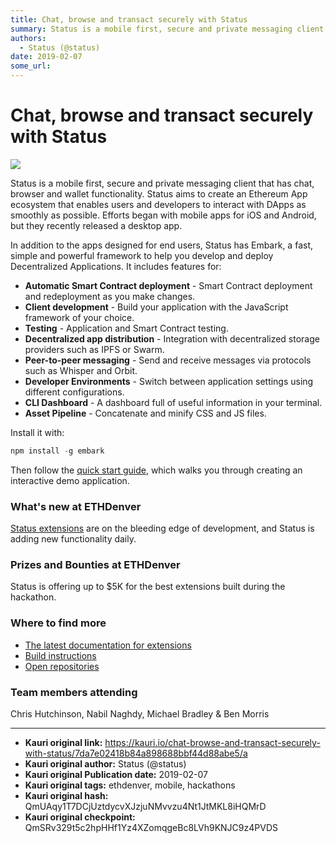 ```yaml
---
title: Chat, browse and transact securely with Status
summary: Status is a mobile first, secure and private messaging client that has chat, browser and wallet functionality. Status aims to create an Ethereum App ecosystem that enables users and developers to interact with DApps as smoothly as possible. Efforts began with mobile apps for iOS and Android, but they recently released a desktop app. In addition to the apps designed for end users, Status has Embark, a fast, simple and powerful framework to help you develop and deploy Decentralized Applications. I
authors:
  - Status (@status)
date: 2019-02-07
some_url: 
---
```


# Chat, browse and transact securely with Status

![](https://ipfs.infura.io/ipfs/QmWyr9ooBWsVm55Bx6qP5tVNHaR75qCaeSsNJL9Cg97XA8)


Status is a mobile first, secure and private messaging client that has chat, browser and wallet functionality. Status aims to create an Ethereum App ecosystem that enables users and developers to interact with DApps as smoothly as possible. Efforts began with mobile apps for iOS and Android, but they recently released a desktop app.

In addition to the apps designed for end users, Status has Embark, a fast, simple and powerful framework to help you develop and deploy Decentralized Applications. It includes features for:

- **Automatic Smart Contract deployment** - Smart Contract deployment and redeployment as you make changes.
- **Client development** - Build your application with the JavaScript framework of your choice.
- **Testing** - Application and Smart Contract testing.
- **Decentralized app distribution** - Integration with decentralized storage providers such as IPFS or Swarm.
- **Peer-to-peer messaging** - Send and receive messages via protocols such as Whisper and Orbit.
- **Developer Environments** - Switch between application settings using different configurations.
- **CLI Dashboard** - A dashboard full of useful information in your terminal.
- **Asset Pipeline** - Concatenate and minify CSS and JS files.

Install it with:

```javascript
npm install -g embark
```

Then follow the [quick start guide](https://embark.status.im/docs/quick_start.html), which walks you through creating an interactive demo application.

### What's new at ETHDenver

[Status extensions](https://dev.status.im/extensions/index.html) are on the bleeding edge of development, and Status is adding new functionality daily.

### Prizes and Bounties at ETHDenver

Status is offering up to \$5K for the best extensions built during the hackathon.

### Where to find more

- [The latest documentation for extensions](https://status.im/extensions/)
- [Build instructions](https://status.im/build_status/)
- [Open repositories](https://github.com/status-im/)

### Team members attending

Chris Hutchinson, Nabil Naghdy, Michael Bradley & Ben Morris



---

- **Kauri original link:** https://kauri.io/chat-browse-and-transact-securely-with-status/7da7e02418b84a898688bbf44d88abe5/a
- **Kauri original author:** Status (@status)
- **Kauri original Publication date:** 2019-02-07
- **Kauri original tags:** ethdenver, mobile, hackathons
- **Kauri original hash:** QmUAqy1T7DCjUztdycvXJzjuNMvvzu4Nt1JtMKL8iHQMrD
- **Kauri original checkpoint:** QmSRv329t5c2hpHHf1Yz4XZomqgeBc8LVh9KNJC9z4PVDS



